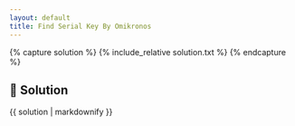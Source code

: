 ```yaml
---
layout: default
title: Find Serial Key By Omikronos
---
```


{% capture solution %}
{% include_relative solution.txt %}
{% endcapture %}

## 📝 Solution

{{ solution | markdownify }}
